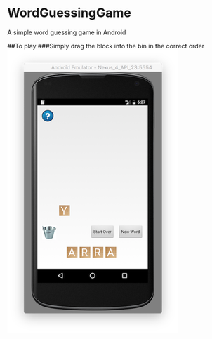 # WordGuessingGame
A simple word guessing game in Android

##To play
###Simply drag the block into the bin in the correct order
![Alt text](screenshot.png)
